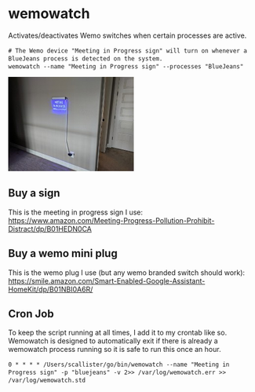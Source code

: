 # wemowatch
Activates/deactivates Wemo switches when certain processes are active.

```
# The Wemo device "Meeting in Progress sign" will turn on whenever a BlueJeans process is detected on the system.
wemowatch --name "Meeting in Progress sign" --processes "BlueJeans"
```
![Meeting in Progress Sign](https://raw.githubusercontent.com/scallister/wemowatch/master/signnew.jpg)

## Buy a sign
This is the meeting in progress sign I use:
https://www.amazon.com/Meeting-Progress-Pollution-Prohibit-Distract/dp/B01HEDN0CA

## Buy a wemo mini plug
This is the wemo plug I use (but any wemo branded switch should work):
https://smile.amazon.com/Smart-Enabled-Google-Assistant-HomeKit/dp/B01NBI0A6R/

## Cron Job
To keep the script running at all times, I add it to my crontab like so. Wemowatch is designed to automatically exit if there is already a wemowatch process running so it is safe to run this once an hour.

```
0 * * * * /Users/scallister/go/bin/wemowatch --name "Meeting in Progress sign" -p "bluejeans" -v 2>> /var/log/wemowatch.err >> /var/log/wemowatch.std
```
